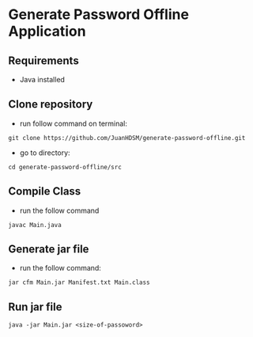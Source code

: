 # Generate Password Offline Application

## Requirements

- Java installed
  

## Clone repository

- run follow command on terminal:
```
git clone https://github.com/JuanHDSM/generate-password-offline.git
```

- go to directory:
```
cd generate-password-offline/src
```

## Compile Class

- run the follow command

```
javac Main.java
```

## Generate jar file

-  run the follow command:

```
jar cfm Main.jar Manifest.txt Main.class
```

## Run jar file

```
java -jar Main.jar <size-of-passoword>
```
